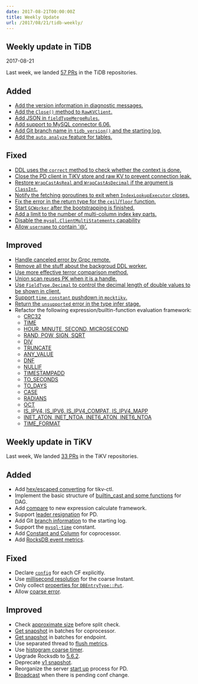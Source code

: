 ```yaml
---
date: 2017-08-21T00:00:00Z
title: Weekly Update
url: /2017/08/21/tidb-weekly/
---
```


## Weekly update in TiDB

2017-08-21

Last week, we landed [57 PRs](https://github.com/pingcap/tidb/pulls?utf8=%E2%9C%93&q=is%3Apr%20is%3Amerged%20merged%3A2017-08-14..2017-08-20%20) in the TiDB repositories.

## Added

* [Add the version information in diagnostic messages.](https://github.com/pingcap/tidb/pull/4218)
* [Add the `Close()` method to `RawKVClient`.](https://github.com/pingcap/tidb/pull/4194/files)
* [Add JSON in `fieldTypeMergeRules`.](https://github.com/pingcap/tidb/pull/4189)
* [Add support to MySQL connector 6.06.](https://github.com/pingcap/tidb/pull/4177)
* [Add Git branch name in `tidb_version()` and the starting log.](https://github.com/pingcap/tidb/pull/4168)
* [Add the `auto analyze` feature for tables.](https://github.com/pingcap/tidb/pull/4141)

## Fixed

* [DDL uses the `correct` method to check whether the context is done.](https://github.com/pingcap/tidb/pull/4221)
* [Close the PD client in TiKV store and raw KV to prevent connection leak.](https://github.com/pingcap/tidb/pull/4209)
* [Restore `WrapCastAsReal` and `WrapCastAsDecimal` if the argument is `ClassInt`.](https://github.com/pingcap/tidb/pull/4202)
* [Notify the fetching goroutines to exit when `IndexLookupExecutor` closes.](https://github.com/pingcap/tidb/pull/4201)
* [Fix the error in the return type for the `ceil`/`floor` function.](https://github.com/pingcap/tidb/pull/4181)
* [Start `GCWorker` after the bootstrapping is finished.](https://github.com/pingcap/tidb/pull/4167)
* [Add a limit to the number of multi-column index key parts.](https://github.com/pingcap/tidb/pull/4159)
* [Disable the `mysql.ClientMultiStatements` capability](https://github.com/pingcap/tidb/pull/4143)
* [Allow `username` to contain '@'.](https://github.com/pingcap/tidb/issues/3740)

## Improved

* [Handle canceled error by Grpc remote.](https://github.com/pingcap/tidb/pull/4237)
* [Remove all the stuff about the backgroud DDL worker.](https://github.com/pingcap/tidb/pull/4227)
* [Use more effective terror comparison method.](https://github.com/pingcap/tidb/pull/4217)
* [Union scan reuses PK when it is a handle.](https://github.com/pingcap/tidb/pull/4185)
* [Use `FieldType.Decimal` to control the decimal length of double values to be shown in client.](https://github.com/pingcap/tidb/pull/4191)
* [Support `time constant` pushdown in `mocktikv`.](https://github.com/pingcap/tidb/pull/4176)
* [Return the `unsupported` error in the type infer stage.](https://github.com/pingcap/tidb/pull/4156)
* Refactor the following expression/builtin-function evaluation framework:
  - [CRC32](https://github.com/pingcap/tidb/pull/4215)
  - [TIME](https://github.com/pingcap/tidb/pull/4192)
  - [HOUR, MINUTE, SECOND, MICROSECOND](https://github.com/pingcap/tidb/pull/4183)
  - [RAND, POW, SIGN, SQRT](https://github.com/pingcap/tidb/pull/4182)
  - [DIV](https://github.com/pingcap/tidb/pull/4180)
  - [TRUNCATE](https://github.com/pingcap/tidb/pull/4179)
  - [ANY_VALUE](https://github.com/pingcap/tidb/pull/4178)
  - [DNF](https://github.com/pingcap/tidb/pull/4174)
  - [NULLIF](https://github.com/pingcap/tidb/pull/4170)
  - [TIMESTAMPADD](https://github.com/pingcap/tidb/pull/4169)
  - [TO_SECONDS](https://github.com/pingcap/tidb/pull/4164)
  - [TO_DAYS](https://github.com/pingcap/tidb/pull/4161)
  - [CASE](https://github.com/pingcap/tidb/pull/4160)
  - [RADIANS](https://github.com/pingcap/tidb/pull/4155)
  - [OCT](https://github.com/pingcap/tidb/pull/4154)
  - [IS_IPV4, IS_IPV6, IS_IPV4_COMPAT, IS_IPV4_MAPP](https://github.com/pingcap/tidb/pull/4144)
  - [INET_ATON, INET_NTOA, INET6_ATON, INET6_NTOA](https://github.com/pingcap/tidb/pull/4130)
  - [TIME_FORMAT](https://github.com/pingcap/tidb/pull/4051)


## Weekly update in TiKV


Last week, We landed [33 PRs](https://github.com/search?utf8=%E2%9C%93&q=repo%3Apingcap%2Ftikv+repo%3Apingcap%2Fpd+is%3Apr+is%3Amerged+merged%3A2017-08-13..2017-08-19&type=Issues) in the TiKV repositories.

## Added

* Add [hex/escaped converting](https://github.com/pingcap/tikv/pull/2143) for tikv-ctl.
* Implement the basic structure of [builtin_cast and some functions](https://github.com/pingcap/tikv/pull/2144) for DAG.
* Add [compare](https://github.com/pingcap/tikv/pull/2151) to new expression calculate framework.
* Support [leader resignation](https://github.com/pingcap/pd/pull/702) for PD.
* Add Git [branch information](https://github.com/pingcap/tikv/pull/2170) to the starting log.
* Support the [`mysql-time`](https://github.com/pingcap/tikv/pull/2177) constant.
* Add [Constant and Column](https://github.com/pingcap/tikv/pull/2179) for coprocessor.
* Add [RocksDB event metrics](https://github.com/pingcap/tikv/pull/2181).

## Fixed

* Declare [`config`](https://github.com/pingcap/tikv/pull/2164) for each CF explicitly.
* Use [millisecond resolution](https://github.com/pingcap/tikv/pull/2165) for the coarse Instant.
* Only collect [properties for `DBEntryType::Put`](https://github.com/pingcap/tikv/pull/2174).
* Allow [coarse error](https://github.com/pingcap/tikv/pull/2178).

## Improved

* Check [approximate size](https://github.com/pingcap/tikv/pull/2106) before split check.
* [Get snapshot](https://github.com/pingcap/tikv/pull/2111) in batches for coprocessor.
* [Get snapshot](https://github.com/pingcap/tikv/pull/2148) in batches for endpoint.
* Use separated thread to [flush metrics](https://github.com/pingcap/tikv/pull/2120).
* Use [histogram coarse timer](https://github.com/pingcap/tikv/pull/2159).
* Upgrade Rocksdb to [5.6.2](https://github.com/pingcap/tikv/pull/2166).
* Deprecate [v1 snapshot](https://github.com/pingcap/tikv/pull/2168).
* Reorganize the server [start up](https://github.com/pingcap/pd/pull/705) process for PD.
* [Broadcast](https://github.com/pingcap/tikv/pull/2184) when there is pending conf change.
